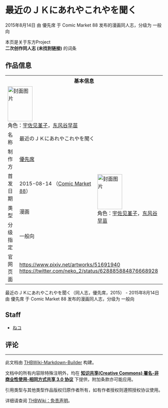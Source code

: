 # 最近のＪＫにあれやこれやを聞く

<!-- source html: G:\repos\THBWiki-Markdown-Builder\THBWikiMarkdown\Temp\main\f\f7\ns0%3A%E6%9C%80%E8%BF%91%E3%81%AE%EF%BC%AA%EF%BC%AB%E3%81%AB%E3%81%82%E3%82%8C%E3%82%84%E3%81%93%E3%82%8C%E3%82%84%E3%82%92%E8%81%9E%E3%81%8F.html -->

2015年8月14日 由 優先席 于 Comic Market 88 发布的漫画同人志，分级为 一般向

本页是关于东方Project  
 **二次创作同人志 (未找到链接)** 的词条
## 作品信息

<table><tbody><tr><th colspan="3">基本信息</th></tr><tr><td class="cover-artwork-mobile" colspan="2"><a href="./文件-最近のＪＫにあれやこれやを聞く封面.jpg.md" class="image" title="封面图片"><img alt="封面图片" src="https://upload.thwiki.cc/thumb/7/73/%E6%9C%80%E8%BF%91%E3%81%AE%EF%BC%AA%EF%BC%AB%E3%81%AB%E3%81%82%E3%82%8C%E3%82%84%E3%81%93%E3%82%8C%E3%82%84%E3%82%92%E8%81%9E%E3%81%8F%E5%B0%81%E9%9D%A2.jpg/79px-%E6%9C%80%E8%BF%91%E3%81%AE%EF%BC%AA%EF%BC%AB%E3%81%AB%E3%81%82%E3%82%8C%E3%82%84%E3%81%93%E3%82%8C%E3%82%84%E3%82%92%E8%81%9E%E3%81%8F%E5%B0%81%E9%9D%A2.jpg" decoding="async" loading="lazy" width="79" height="112" srcset="https://upload.thwiki.cc/thumb/7/73/%E6%9C%80%E8%BF%91%E3%81%AE%EF%BC%AA%EF%BC%AB%E3%81%AB%E3%81%82%E3%82%8C%E3%82%84%E3%81%93%E3%82%8C%E3%82%84%E3%82%92%E8%81%9E%E3%81%8F%E5%B0%81%E9%9D%A2.jpg/119px-%E6%9C%80%E8%BF%91%E3%81%AE%EF%BC%AA%EF%BC%AB%E3%81%AB%E3%81%82%E3%82%8C%E3%82%84%E3%81%93%E3%82%8C%E3%82%84%E3%82%92%E8%81%9E%E3%81%8F%E5%B0%81%E9%9D%A2.jpg 1.5x, https://upload.thwiki.cc/thumb/7/73/%E6%9C%80%E8%BF%91%E3%81%AE%EF%BC%AA%EF%BC%AB%E3%81%AB%E3%81%82%E3%82%8C%E3%82%84%E3%81%93%E3%82%8C%E3%82%84%E3%82%92%E8%81%9E%E3%81%8F%E5%B0%81%E9%9D%A2.jpg/158px-%E6%9C%80%E8%BF%91%E3%81%AE%EF%BC%AA%EF%BC%AB%E3%81%AB%E3%81%82%E3%82%8C%E3%82%84%E3%81%93%E3%82%8C%E3%82%84%E3%82%92%E8%81%9E%E3%81%8F%E5%B0%81%E9%9D%A2.jpg 2x" data-file-width="650" data-file-height="918"></a><div class="cover-char">角色：<a href="./宇佐见堇子.md" title="宇佐见堇子">宇佐见堇子</a>，<a href="./东风谷早苗.md" title="东风谷早苗">东风谷早苗</a></div></td>
</tr><tr><td class="label">名称</td><td colspan="2"> 最近のＪＫにあれやこれやを聞く </td></tr><tr><td class="label">制作方</td><td><a href="./優先席.md" title="優先席">優先席</a></td><td class="cover-artwork" rowspan="4" style="min-width:112px;"><a href="./文件-最近のＪＫにあれやこれやを聞く封面.jpg.md" class="image" title="封面图片"><img alt="封面图片" src="https://upload.thwiki.cc/thumb/7/73/%E6%9C%80%E8%BF%91%E3%81%AE%EF%BC%AA%EF%BC%AB%E3%81%AB%E3%81%82%E3%82%8C%E3%82%84%E3%81%93%E3%82%8C%E3%82%84%E3%82%92%E8%81%9E%E3%81%8F%E5%B0%81%E9%9D%A2.jpg/79px-%E6%9C%80%E8%BF%91%E3%81%AE%EF%BC%AA%EF%BC%AB%E3%81%AB%E3%81%82%E3%82%8C%E3%82%84%E3%81%93%E3%82%8C%E3%82%84%E3%82%92%E8%81%9E%E3%81%8F%E5%B0%81%E9%9D%A2.jpg" decoding="async" loading="lazy" width="79" height="112" srcset="https://upload.thwiki.cc/thumb/7/73/%E6%9C%80%E8%BF%91%E3%81%AE%EF%BC%AA%EF%BC%AB%E3%81%AB%E3%81%82%E3%82%8C%E3%82%84%E3%81%93%E3%82%8C%E3%82%84%E3%82%92%E8%81%9E%E3%81%8F%E5%B0%81%E9%9D%A2.jpg/119px-%E6%9C%80%E8%BF%91%E3%81%AE%EF%BC%AA%EF%BC%AB%E3%81%AB%E3%81%82%E3%82%8C%E3%82%84%E3%81%93%E3%82%8C%E3%82%84%E3%82%92%E8%81%9E%E3%81%8F%E5%B0%81%E9%9D%A2.jpg 1.5x, https://upload.thwiki.cc/thumb/7/73/%E6%9C%80%E8%BF%91%E3%81%AE%EF%BC%AA%EF%BC%AB%E3%81%AB%E3%81%82%E3%82%8C%E3%82%84%E3%81%93%E3%82%8C%E3%82%84%E3%82%92%E8%81%9E%E3%81%8F%E5%B0%81%E9%9D%A2.jpg/158px-%E6%9C%80%E8%BF%91%E3%81%AE%EF%BC%AA%EF%BC%AB%E3%81%AB%E3%81%82%E3%82%8C%E3%82%84%E3%81%93%E3%82%8C%E3%82%84%E3%82%92%E8%81%9E%E3%81%8F%E5%B0%81%E9%9D%A2.jpg 2x" data-file-width="650" data-file-height="918"></a><div class="cover-char">角色：<a href="./宇佐见堇子.md" title="宇佐见堇子">宇佐见堇子</a>，<a href="./东风谷早苗.md" title="东风谷早苗">东风谷早苗</a></div></td>
</tr><tr><td class="label">首发日期</td><td>2015-08-14&#160;（<a href="/展会作品列表?e=Comic+Market%2388">Comic Market 88</a>）</td></tr><tr><td class="label">类型</td><td>漫画</td></tr><tr><td class="label">分级指定</td><td>一般向</td></tr>
<tr><td class="label">官网页面</td><td colspan="2"><a rel="nofollow" class="external free" href="https://www.pixiv.net/artworks/51691940">https://www.pixiv.net/artworks/51691940</a><br><a rel="nofollow" class="external free" href="https://twitter.com/neko_2/status/628885884876668928">https://twitter.com/neko_2/status/628885884876668928</a></td></tr></tbody></table>

最近のＪＫにあれやこれやを聞く（同人志，優先席，2015） - 2015年8月14日 由 優先席 于 Comic Market 88 发布的漫画同人志，分级为 一般向
## Staff
- [ねコ](./ねこ.md)

## 评论




---

此文档由 [THBWiki-Markdown-Builder](https://github.com/Delsin-Yu/THBWiki-Markdown-Builder) 构建。

文档中的所有内容除特殊注明外，均在 [**知识共享(Creative Commons) 署名-非商业性使用-相同方式共享 3.0 协议**](https://creativecommons.org/licenses/by-sa/3.0/deed.zh-hans) 下提供，附加条款亦可能应用。

引用类型与其他类型作品版权归原作者所有，如有作者授权则遵照授权协议使用。

详细请查阅 [THBWiki：免责声明](https://thbwiki.cc/THBWiki:%E5%85%8D%E8%B4%A3%E5%A3%B0%E6%98%8E)。

